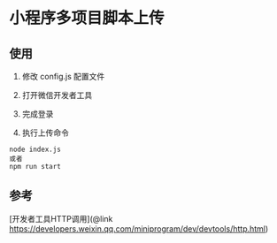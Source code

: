 # 小程序多项目脚本上传

## 使用

1. 修改 config.js 配置文件

2. 打开微信开发者工具

3. 完成登录

4. 执行上传命令

```
node index.js
或者
npm run start
```

## 参考

[开发者工具HTTP调用](@link https://developers.weixin.qq.com/miniprogram/dev/devtools/http.html)

